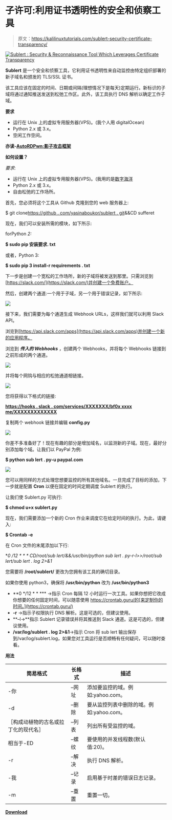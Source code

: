 # 子许可:利用证书透明性的安全和侦察工具

> 原文：<https://kalilinuxtutorials.com/sublert-security-certificate-transparency/>

[![Sublert : Security & Reconnaissance Tool Which Leverages Certificate Transparency](img//9e0f91822d905a17bce35cc55f2e533f.png "Sublert : Security & Reconnaissance Tool Which Leverages Certificate Transparency")](https://1.bp.blogspot.com/-5E307wacsok/XWNxxOF4mYI/AAAAAAAACLc/zg063g8oR4EnLPUn3EqdMnOuA0VLHwjHACLcBGAs/s1600/5%2B%25281%2529.png)

**Sublert** 是一个安全和侦察工具，它利用证书透明性来自动监控由特定组织部署的新子域名和颁发的 TLS/SSL 证书。

该工具应该在固定的时间、日期或间隔(理想情况下是每天)定期运行。新标识的子域将通过通知推送发送到松弛工作区。此外，该工具执行 DNS 解析以确定工作子域。

**要求**

*   运行在 Unix 上的虚拟专用服务器(VPS)。(我个人用 digitalOcean)
*   Python 2.x 或 3.x。
*   空闲工作空间。

**亦读-[AutoRDPwn:影子攻击框架](https://kalilinuxtutorials.com/autordpwn-shadow-attack-framework/)**

**如何设置？**

*要求*:

*   运行在 Unix 上的虚拟专用服务器(VPS)。(我用的是[数字海洋](https://digitalocean.com/)
*   Python 2.x 或 3.x。
*   自由松弛的工作场所。

首先，您必须将这个工具从 Github 克隆到您的 web 服务器上:

$ git clone[https://github . com/yasinaboukor/sublert . git](https://github.com/yassineaboukir/sublert.git)&&CD sufferet

现在，我们可以安装所需的模块，如下所示:

forPython *2:*

**$ sudo pip 安装要求. txt**

或者，Python 3:

**$ sudo pip 3 install-r requirements . txt**

下一步是创建一个宽松的工作场所，新的子域将被发送到那里。只需浏览到[https://slack.com/](https://slack.com/)并创建一个免费账户。

然后，创建两个通道:一个用于子域，另一个用于错误记录，如下所示:

![](img//209bb2469e788e462248efaa905fd9dd.png)

接下来，我们需要为每个通道生成 Webhook URLs，这样我们就可以利用 Slack API。

浏览到[https://api.slack.com/apps](https://api.slack.com/apps)并创建一个新的应用程序。

浏览到 ***传入的 Webhooks*** ，创建两个 Webhooks，并将每个 Webhooks 链接到之前形成的两个通道。

![](img//5979378c7a985c9f452965db2e426e99.png)

并将每个网钩与相应的松弛通道相链接。

![](img//f93495699f563c84a8975955e0b038c0.png)

您将获得以下格式的链接:

[**https://hooks . slack . com/services/XXXXXXX/bf0x xxxx me/XXXXXXXXXXXXX**](https://hooks.slack.com/services/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)

复制两个 webhook 链接并编辑 **config.py**

![](img//a37a4e2a943d6bf0a37dac504af33893.png)

你差不多准备好了！现在有趣的部分是增加域名，以监测新的子域。现在，最好分别添加每个域。让我们以 PayPal 为例:

**$ python sub lert . py-u paypal.com**

![](img//f910730e8c35d4aff55c766bd4351724.png)

您可以用同样的方式处理您想要监控的所有其他域名。一旦完成了目标的添加，下一步就是配置 **Cron** 以便在固定的时间定期调度 Sublert 的执行。

让我们使 Sublert.py 可执行:

**$ chmod u+x sublert.py**

现在，我们需要添加一个新的 Cron 作业来调度它在给定时间的执行。为此，请键入:

**$ Crontab -e**

在 Cron 文件的末尾添加以下行:

**0 */12 * * * CD/root/sub lert/&&/usr/bin/python sub lert . py-r-l>>/root/sub lert/sub lert . log 2>&1**

您需要将 **/root/sublert/** 更改为您拥有该工具的确切目录。

如果你使用 python3，确保将 **/usr/bin/python** 改为 **/usr/bin/python3**

*   **0 */12 * * *** →指示 Cron 每隔 12 小时运行一次工具。如果你想把它改成你想要的任何固定时间，可以随意使用 https://crontab.guru/的[来定制你的时间。](https://crontab.guru/)
*   **-r** →指示子权限执行 DNS 解析。这是可选的，但建议使用。
*   **–l→**指示 Sublert 记录错误并将其推送到 Slack 通道。这是可选的，但建议使用。
*   **/var/log/sublert . log 2>&1**→指示 Cron 将 sub lert 输出保存到/var/log/sublert.log，如果您对工具运行是否顺畅有任何疑问，可以随时查看。

**用法**

| 简易格式 | 长格式 | 描述 |
| --- | --- | --- |
| -你 | –网址 | 添加要监控的域。例如:yahoo.com。 |
| -d | –删除 | 要从监控列表中删除的域。例如:yahoo.com。 |
| ［构成动植物的古名或拉丁化的现代名］ | –列表 | 列出所有受监控的域。 |
| 相当于-ED | –螺纹 | 要使用的并发线程数(默认值:20)。 |
| -r | –解决 | 执行 DNS 解析。 |
| -我 | –记录 | 启用基于时差的错误日志记录。 |
| -m | –重置 | 重置一切。 |

[**Download**](https://github.com/yassineaboukir/sublert)